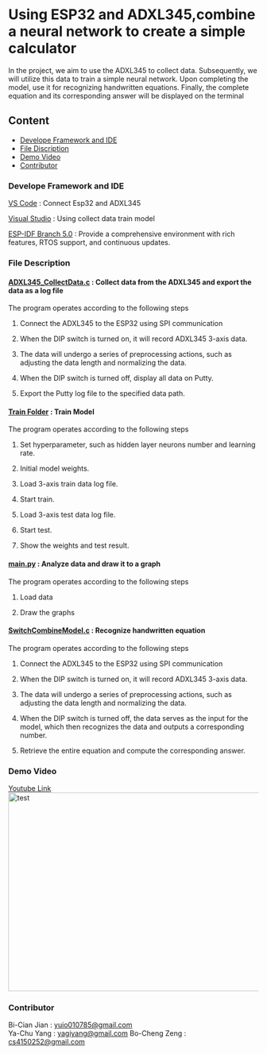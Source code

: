 # **Using ESP32 and ADXL345,combine a neural network to create a simple calculator**
In the project, we aim to use the ADXL345 to collect data. Subsequently, we will utilize this data to train a simple neural network. Upon completing the model,  use it for recognizing handwritten equations. Finally, the complete equation and its corresponding answer will be displayed on the terminal
## Content
* [Develope Framework and IDE](#develope-framework-and-ide)
* [File Discription](#file-description)
* [Demo Video](#demo-video) 
* [Contributor](#contributor)
### Develope Framework and IDE
[VS Code](https://code.visualstudio.com/) : Connect Esp32 and ADXL345  
  
[Visual Studio](https://visualstudio.microsoft.com/zh-hant/) : Using collect data train model  
  
[ESP-IDF Branch 5.0](https://github.com/espressif/esp-idf) :  Provide a comprehensive environment with rich features, RTOS support, and continuous updates.

### File Description
#### [ADXL345_CollectData.c](https://github.com/RexJian/ESP32_NeuralNetwork/blob/main/collect_data/ADXL345_CollectData.c) : Collect data from the ADXL345 and export the data as a log file  
The program operates according to the following steps  
  
1. Connect the ADXL345 to the ESP32 using SPI communication  
  
2. When the DIP switch is turned on, it will record ADXL345 3-axis data.  
  
3. The data will undergo a series of preprocessing actions, such as adjusting the data length and normalizing the data.  
  
4. When the DIP switch is turned off, display all data on Putty.

5. Export the Putty log file to the specified data path.   


#### [Train Folder](https://github.com/RexJian/ESP32_NeuralNetwork/tree/main/Train) : Train Model  
The program operates according to the following steps

1. Set hyperparameter, such as hidden layer neurons number and learning rate.   

2. Initial model weights.  

3. Load 3-axis train data log file.

4. Start train.  
  
5. Load 3-axis test data log file.
  
6. Start test.   

7. Show the weights and test result.
   
#### [main.py](https://github.com/RexJian/ESP32_NeuralNetwork/blob/main/NumberAnalysis/main.py) : Analyze data and draw it to a graph   
The program operates according to the following steps

1. Load data

2. Draw the graphs

#### [SwitchCombineModel.c](https://github.com/RexJian/ESP32_NeuralNetwork/blob/main/ESP32_CombineModel/SwitchCombineModel.c) : Recognize handwritten equation
The program operates according to the following steps  
  
1. Connect the ADXL345 to the ESP32 using SPI communication  
  
2. When the DIP switch is turned on, it will record ADXL345 3-axis data.  
  
3. The data will undergo a series of preprocessing actions, such as adjusting the data length and normalizing the data.  
  
4. When the DIP switch is turned off, the data serves as the input for the model, which then recognizes the data and outputs a corresponding number.  
  
5. Retrieve the entire equation and compute the corresponding answer.

### Demo Video  
[Youtube Link](https://www.youtube.com/watch?v=Jkv9Nprgat0)  
<img src="https://github.com/RexJian/ESP32_NeuralNetwork/blob/43b15cdea8ae4bc9a075f7ca945e9ec2f4806fd7/Demo.gif" alt="test" width=700 height=400>   
 


### Contributor
Bi-Cian Jian  : yuio010785@gmail.com  
Ya-Chu Yang   : yagiyang@gmail.com
Bo-Cheng Zeng : cs4150252@gmail.com


